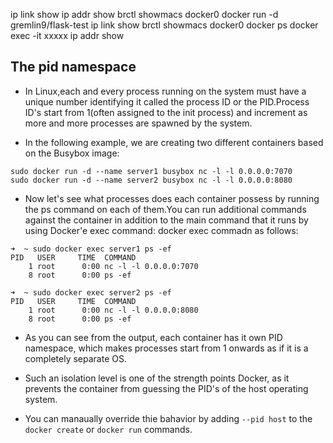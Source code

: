 ip link show
ip addr show 
brctl showmacs docker0
docker run -d gremlin9/flask-test
ip link show
brctl showmacs docker0
docker ps
docker exec -it xxxxx ip addr show


## The pid namespace
- In Linux,each and every process running on the system must have a unique number identifying it called the process ID or the PID.Process ID's start from 1(often assigned to the init process) and increment as more and more processes are  spawned by the system.

- In the following example, we are creating two different containers based on the Busybox image:

```
sudo docker run -d --name server1 busybox nc -l -l 0.0.0.0:7070
sudo docker run -d --name server2 busybox nc -l -l 0.0.0.0:8080
```
- Now let's see what processes does each container possess by running the ps command on each of them.You can run additional commands against the container in addition to the main command that it runs by using Docker'e exec command:
docker exec commadn as follows:

```
➜  ~ sudo docker exec server1 ps -ef                                
PID   USER     TIME  COMMAND
    1 root      0:00 nc -l -l 0.0.0.0:7070
    8 root      0:00 ps -ef

➜  ~ sudo docker exec server2 ps -ef
PID   USER     TIME  COMMAND
    1 root      0:00 nc -l -l 0.0.0.0:8080
    8 root      0:00 ps -ef
```

- As you can see from the output, each container has it own PID namespace, which makes processes start from 1 onwards as if it is a completely separate OS.

- Such an isolation level is one of the strength points Docker, as it prevents the container from guessing the PID's of the host operating system.

- You can manaually override thie bahavior by adding ```--pid host``` to the ```docker create``` or ```docker run``` commands.

